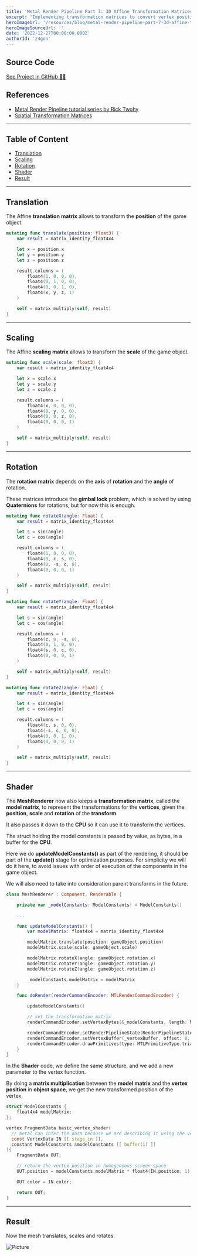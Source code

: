 ```yaml
---
title: 'Metal Render Pipeline Part 7: 3D Affine Transformation Matrices'
excerpt: 'Implementing transformation matrices to convert vertex positions from object space to world space, using the model matrix for transformations. Passing the matrix to the CPU using a buffer, and then doing the matrix multiplication for each vertex in the vertex shader function'
heroImageUrl: '/resources/blog/metal-render-pipeline-part-7-3d-affine-transformation-matrices/cover.jpg'
heroImageSourceUrl: ''
date: '2022-12-27T00:00:00.000Z'
authorId: 'z4gon'
---
```


## Source Code

[See Project in GitHub 👩‍💻](https://github.com/z4gon/metal-render-pipeline)

## References

- [Metal Render Pipeline tutorial series by Rick Twohy](https://www.youtube.com/playlist?list=PLEXt1-oJUa4BVgjZt9tK2MhV_DW7PVDsg)
- [Spatial Transformation Matrices](https://www.brainvoyager.com/bv/doc/UsersGuide/CoordsAndTransforms/SpatialTransformationMatrices.html)

---

## Table of Content

- [Translation](#translation)
- [Scaling](#scaling)
- [Rotation](#rotation)
- [Shader](#shader)
- [Result](#result)

---

## Translation

The Affine **translation** **matrix** allows to transform the **position** of the game object.

```swift
mutating func translate(position: float3) {
    var result = matrix_identity_float4x4

    let x = position.x
    let y = position.y
    let z = position.z

    result.columns = (
        float4(1, 0, 0, 0),
        float4(0, 1, 0, 0),
        float4(0, 0, 1, 0),
        float4(x, y, z, 1)
    )

    self = matrix_multiply(self, result)
}
```

---

## Scaling

The Affine **scaling** **matrix** allows to transform the **scale** of the game object.

```swift
mutating func scale(scale: float3) {
    var result = matrix_identity_float4x4

    let x = scale.x
    let y = scale.y
    let z = scale.z

    result.columns = (
        float4(x, 0, 0, 0),
        float4(0, y, 0, 0),
        float4(0, 0, z, 0),
        float4(0, 0, 0, 1)
    )

    self = matrix_multiply(self, result)
}
```

---

## Rotation

The **rotation** **matrix** depends on the **axis** of **rotation** and the **angle** of rotation.

These matrices introduce the **gimbal lock** problem, which is solved by using **Quaternions** for rotations, but for now this is enough.

```swift
mutating func rotateX(angle: Float) {
    var result = matrix_identity_float4x4

    let s = sin(angle)
    let c = cos(angle)

    result.columns = (
        float4(1, 0, 0, 0),
        float4(0, c, s, 0),
        float4(0, -s, c, 0),
        float4(0, 0, 0, 1)
    )

    self = matrix_multiply(self, result)
}

mutating func rotateY(angle: Float) {
    var result = matrix_identity_float4x4

    let s = sin(angle)
    let c = cos(angle)

    result.columns = (
        float4(c, 0, -s, 0),
        float4(0, 1, 0, 0),
        float4(s, 0, c, 0),
        float4(0, 0, 0, 1)
    )

    self = matrix_multiply(self, result)
}

mutating func rotateZ(angle: Float) {
    var result = matrix_identity_float4x4

    let s = sin(angle)
    let c = cos(angle)

    result.columns = (
        float4(c, s, 0, 0),
        float4(-s, c, 0, 0),
        float4(0, 0, 1, 0),
        float4(0, 0, 0, 1)
    )

    self = matrix_multiply(self, result)
}
```

---

## Shader

The **MeshRenderer** now also keeps a **transformation matrix**, called the **model matrix**, to represent the transformations for the **vertices**, given the **position**, **scale** and **rotation** of the **transform**.

It also passes it down to the **CPU** so it can use it to transform the vertices.

The struct holding the model constants is passed by value, as bytes, in a buffer for the **CPU**.

Here we do **updateModelConstants()** as part of the rendering, it should be part of the **update()** stage for optimization purposes. For simplicity we will do it here, to avoid issues with order of execution of the components in the game object.

We will also need to take into consideration parent transforms in the future.

```swift
class MeshRenderer : Component, Renderable {

    private var _modelConstants: ModelConstants! = ModelConstants()

    ...

    func updateModelConstants() {
        var modelMatrix: float4x4 = matrix_identity_float4x4

        modelMatrix.translate(position: gameObject.position)
        modelMatrix.scale(scale: gameObject.scale)

        modelMatrix.rotateX(angle: gameObject.rotation.x)
        modelMatrix.rotateY(angle: gameObject.rotation.y)
        modelMatrix.rotateZ(angle: gameObject.rotation.z)

        _modelConstants.modelMatrix = modelMatrix
    }

    func doRender(renderCommandEncoder: MTLRenderCommandEncoder) {

        updateModelConstants()

        // set the transformation matrix
        renderCommandEncoder.setVertexBytes(&_modelConstants, length: ModelConstants.stride, index: 1)

        renderCommandEncoder.setRenderPipelineState(RenderPipelineStateCache.getPipelineState(.Basic))
        renderCommandEncoder.setVertexBuffer(_vertexBuffer, offset: 0, index: 0)
        renderCommandEncoder.drawPrimitives(type: MTLPrimitiveType.triangle, vertexStart: 0, vertexCount: _mesh.vertices.count)
    }
}
```

In the **Shader** code, we define the same structure, and we add a new parameter to the vertex function.

By doing a **matrix multiplication** between the **model matrix** and the **vertex position** in **object space**, we get the new transformed position of the vertex.

```c
struct ModelConstants {
    float4x4 modelMatrix;
};

vertex FragmentData basic_vertex_shader(
  // metal can infer the data because we are describing it using the vertex descriptor
  const VertexData IN [[ stage_in ]],
  constant ModelConstants &modelConstants [[ buffer(1) ]]
){
    FragmentData OUT;

    // return the vertex position in homogeneous screen space
    OUT.position = modelConstants.modelMatrix * float4(IN.position, 1);

    OUT.color = IN.color;

    return OUT;
}
```

---

## Result

Now the mesh translates, scales and rotates.

![Picture](/resources/blog/metal-render-pipeline-part-7-3d-affine-transformation-matrices/cover.jpg)
